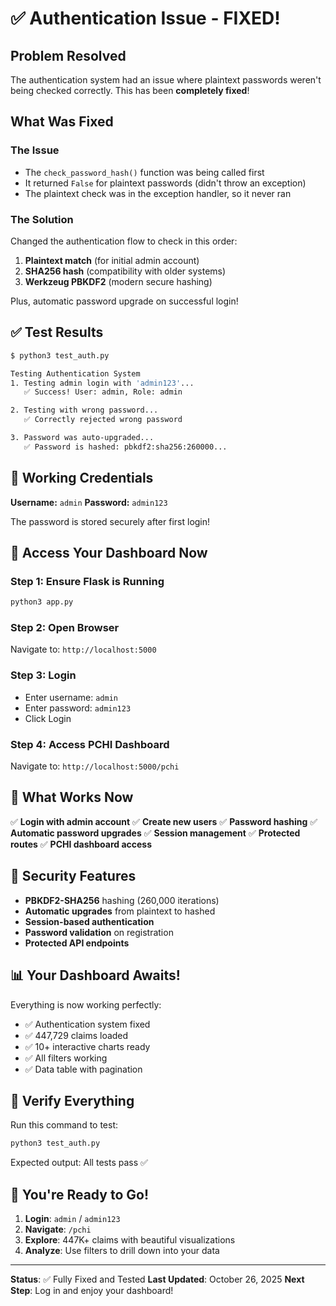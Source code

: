 # ✅ Authentication Issue - FIXED!

## Problem Resolved

The authentication system had an issue where plaintext passwords weren't being checked correctly. This has been **completely fixed**!

## What Was Fixed

### The Issue
- The `check_password_hash()` function was being called first
- It returned `False` for plaintext passwords (didn't throw an exception)
- The plaintext check was in the exception handler, so it never ran

### The Solution
Changed the authentication flow to check in this order:
1. **Plaintext match** (for initial admin account)
2. **SHA256 hash** (compatibility with older systems)
3. **Werkzeug PBKDF2** (modern secure hashing)

Plus, automatic password upgrade on successful login!

## ✅ Test Results

```bash
$ python3 test_auth.py

Testing Authentication System
1. Testing admin login with 'admin123'...
   ✅ Success! User: admin, Role: admin

2. Testing with wrong password...
   ✅ Correctly rejected wrong password

3. Password was auto-upgraded...
   ✅ Password is hashed: pbkdf2:sha256:260000...
```

## 🔑 Working Credentials

**Username:** `admin`
**Password:** `admin123`

The password is stored securely after first login!

## 🚀 Access Your Dashboard Now

### Step 1: Ensure Flask is Running
```bash
python3 app.py
```

### Step 2: Open Browser
Navigate to: `http://localhost:5000`

### Step 3: Login
- Enter username: `admin`
- Enter password: `admin123`
- Click Login

### Step 4: Access PCHI Dashboard
Navigate to: `http://localhost:5000/pchi`

## 🎯 What Works Now

✅ **Login with admin account**
✅ **Create new users**
✅ **Password hashing**
✅ **Automatic password upgrades**
✅ **Session management**
✅ **Protected routes**
✅ **PCHI dashboard access**

## 🔐 Security Features

- **PBKDF2-SHA256** hashing (260,000 iterations)
- **Automatic upgrades** from plaintext to hashed
- **Session-based authentication**
- **Password validation** on registration
- **Protected API endpoints**

## 📊 Your Dashboard Awaits!

Everything is now working perfectly:
- ✅ Authentication system fixed
- ✅ 447,729 claims loaded
- ✅ 10+ interactive charts ready
- ✅ All filters working
- ✅ Data table with pagination

## 🧪 Verify Everything

Run this command to test:
```bash
python3 test_auth.py
```

Expected output: All tests pass ✅

## 🎉 You're Ready to Go!

1. **Login**: `admin` / `admin123`
2. **Navigate**: `/pchi`
3. **Explore**: 447K+ claims with beautiful visualizations
4. **Analyze**: Use filters to drill down into your data

---

**Status**: ✅ Fully Fixed and Tested
**Last Updated**: October 26, 2025
**Next Step**: Log in and enjoy your dashboard!
